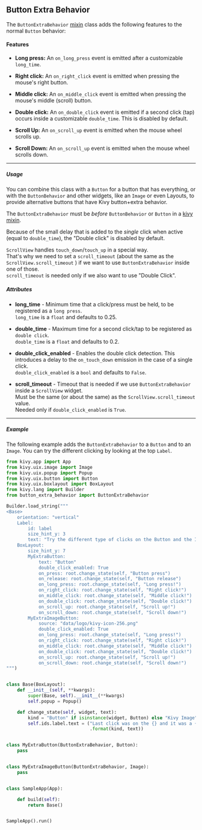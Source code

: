 ## Button Extra Behavior

The `ButtonExtraBehavior` [mixin](https://en.wikipedia.org/wiki/Mixin)
class adds the following features to the normal `Button` behavior:

#### Features

* **Long press:** An `on_long_press` event is emitted after a customizable
  `long_time`.

* **Right click:** An `on_right_click` event is emitted when pressing the
  mouse's right button.

* **Middle click:** An `on_middle_click` event is emitted when pressing the
  mouse's middle (scroll) button.

* **Double click:** An `on_double_click` event is emitted if a second click
  (tap) occurs inside a customizable `double_time`. This is disabled by
  default.

* **Scroll Up:** An `on_scroll_up` event is emitted when the mouse wheel
  scrolls up.

* **Scroll Down:** An `on_scroll_up` event is emitted when the mouse wheel
  scrolls down.
___

##### Usage

You can combine this class with a `Button` for a button that has everything,
or with the `ButtonBehavior` and other widgets, like an `Image` or even
Layouts, to provide alternative buttons that have Kivy button+extra behavior.

The `ButtonExtraBehavior` must be *before* `ButtonBehavior` or `Button` in a
[kivy mixin](https://kivy.org/doc/stable/api-kivy.uix.behaviors.html).

Because of the small delay that is added to the _single_ click when active
(equal to `double_time`), the "Double click" is disabled by default.

`ScrollView` handles `touch_down`/`touch_up` in a special way.  
That's why we need to set a `scroll_timeout` (about the same as the
`ScrollView.scroll_timeout` ) if we want to use `ButtonExtraBehavior` inside
one of those.  
`scroll_timeout` is needed only if we also want to use "Double Click".

##### Attributes

* **long_time** - Minimum time that a click/press must be held, to be
  registered as a `long press`.  
  `long_time` is a `float` and defaults to 0.25.

* **double_time** - Maximum time for a second click/tap to be registered as
  `double click`.  
  `double_time` is a `float` and defaults to 0.2.

* **double_click_enabled** - Enables the double click detection. This
  introduces a delay to the `on_touch_down` emission in the case of a single
  click.  
  `double_click_enabled` is a `bool` and defaults to `False`.

* **scroll_timeout** - Timeout that is needed if we use `ButtonExtraBehavior`
  inside a `ScrollView` widget.  
  Must be the same (or about the same) as the `ScrollView.scroll_timeout` value.  
  Needed only if `double_click_enabled` is `True`.
___

##### Example

The following example adds the `ButtonExtraBehavior` to a `Button` and to an
`Image`. You can try the different clicking by looking at the top `Label`.

```python
from kivy.app import App
from kivy.uix.image import Image
from kivy.uix.popup import Popup
from kivy.uix.button import Button
from kivy.uix.boxlayout import BoxLayout
from kivy.lang import Builder
from button_extra_behavior import ButtonExtraBehavior

Builder.load_string("""
<Base>
    orientation: "vertical"
    Label:
        id: label
        size_hint_y: 3
        text: "Try the different type of clicks on the Button and the Image"
    BoxLayout:
        size_hint_y: 7
        MyExtraButton:
            text: "Button"
            double_click_enabled: True
            on_press: root.change_state(self, "Button press")
            on_release: root.change_state(self, "Button release")
            on_long_press: root.change_state(self, "Long press!")
            on_right_click: root.change_state(self, "Right click!")
            on_middle_click: root.change_state(self, "Middle click!")
            on_double_click: root.change_state(self, "Double click!")
            on_scroll_up: root.change_state(self, "Scroll up!")
            on_scroll_down: root.change_state(self, "Scroll down!")
        MyExtraImageButton:
            source: "data/logo/kivy-icon-256.png"
            double_click_enabled: True
            on_long_press: root.change_state(self, "Long press!")
            on_right_click: root.change_state(self, "Right click!")
            on_middle_click: root.change_state(self, "Middle click!")
            on_double_click: root.change_state(self, "Double click!")
            on_scroll_up: root.change_state(self, "Scroll up!")
            on_scroll_down: root.change_state(self, "Scroll down!")
""")


class Base(BoxLayout):
    def __init__(self, **kwargs):
        super(Base, self).__init__(**kwargs)
        self.popup = Popup()

    def change_state(self, widget, text):
        kind = "Button" if isinstance(widget, Button) else "Kivy Image"
        self.ids.label.text = ("Last click was on the {} and it was a {}"
                               .format(kind, text))


class MyExtraButton(ButtonExtraBehavior, Button):
    pass


class MyExtraImageButton(ButtonExtraBehavior, Image):
    pass


class SampleApp(App):

    def build(self):
        return Base()


SampleApp().run()
```